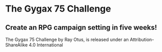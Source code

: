 # The Gygax 75 Challenge
## Create an RPG campaign setting in five weeks!
The Gygax 75 Challenge by Ray Otus, is released under an Attribution-ShareAlike 4.0 International